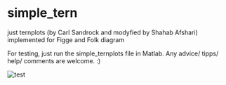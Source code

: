 # simple_tern
just ternplots (by Carl Sandrock and modyfied by Shahab Afshari) implemented for Figge and Folk diagram

For testing, just run the simple_ternplots file in Matlab. Any advice/ tipps/ help/ comments are welcome. :)

![test](https://user-images.githubusercontent.com/59967892/136186943-13eee38e-562d-435a-b792-09417efee4ae.png)


